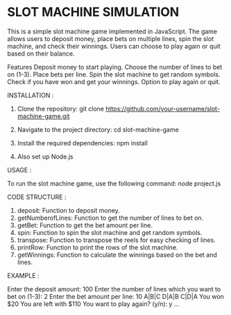 <h1>SLOT MACHINE SIMULATION</h1>
                                                                           
This is a simple slot machine game implemented in JavaScript. The game allows users to deposit money, place bets on multiple lines, spin the slot machine, and check their winnings. Users can choose to play again or quit based on their balance.

Features
Deposit money to start playing.
Choose the number of lines to bet on (1-3).
Place bets per line.
Spin the slot machine to get random symbols.
Check if you have won and get your winnings.
Option to play again or quit.

INSTALLATION : 

1. Clone the repository:  git clone https://github.com/your-username/slot-machine-game.git

2. Navigate to the project directory:  cd slot-machine-game

3. Install the required dependencies: npm install

4. Also set up Node.js

USAGE : 

To run the slot machine game, use the following command:  node project.js

CODE STRUCTURE : 

1. deposit: Function to deposit money.
2. getNumberofLines: Function to get the number of lines to bet on.
3. getBet: Function to get the bet amount per line.
4. spin: Function to spin the slot machine and get random symbols.
5. transpose: Function to transpose the reels for easy checking of lines.
6. printRow: Function to print the rows of the slot machine.
7. getWinnings: Function to calculate the winnings based on the bet and lines.

EXAMPLE : 

Enter the deposit amount: 100
Enter the number of lines which you want to bet on (1-3): 2
Enter the bet amount per line: 10
A|B|C
D|A|B
C|D|A
You won $20
You are left with $110
You want to play again? (y/n): y
...



